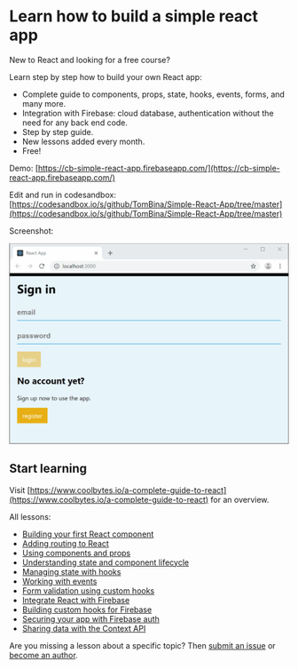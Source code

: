 # Learn how to build a simple react app

New to React and looking for a free course?

Learn step by step how to build your own React app:
- Complete guide to components, props, state, hooks, events, forms, and many more.
- Integration with Firebase: cloud database, authentication without the need for any back end code.
- Step by step guide.
- New lessons added every month.
- Free!

Demo:
[https://cb-simple-react-app.firebaseapp.com/](https://cb-simple-react-app.firebaseapp.com/)

Edit and run in codesandbox:
[https://codesandbox.io/s/github/TomBina/Simple-React-App/tree/master](https://codesandbox.io/s/github/TomBina/Simple-React-App/tree/master)

Screenshot:

![](demo.gif)

## Start learning

Visit [https://www.coolbytes.io/a-complete-guide-to-react](https://www.coolbytes.io/a-complete-guide-to-react) for an overview.

All lessons:

- [Building your first React component](https://www.coolbytes.io/post/1244/building-your-first-react-component)
- [Adding routing to React](https://www.coolbytes.io/post/1245/adding-routing-to-react)
- [Using components and props](https://www.coolbytes.io/post/1246/using-components-and-props)
- [Understanding state and component lifecycle](https://www.coolbytes.io/post/1247/understanding-state-and-component-lifecycle)
- [Managing state with hooks](https://www.coolbytes.io/post/1248/managing-state-with-hooks)
- [Working with events](https://www.coolbytes.io/post/1249/working-with-events)
- [Form validation using custom hooks](https://www.coolbytes.io/post/1250/form-validation-using-custom-hooks)
- [Integrate React with Firebase](https://www.coolbytes.io/post/1251/integrate-react-with-firebase)
- [Building custom hooks for Firebase](https://www.coolbytes.io/post/1252/building-custom-hooks-for-firebase)
- [Securing your app with Firebase auth](https://www.coolbytes.io/post/1253/securing-your-app-with-firebase-auth)
- [Sharing data with the Context API](https://www.coolbytes.io/post/1254/sharing-data-with-the-context-api)

Are you missing a lesson about a specific topic? Then [submit an issue](https://github.com/TomBina/Simple-React-App/issues/new) or 
[become an author](https://www.coolbytes.io/contact).